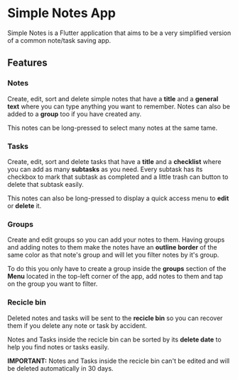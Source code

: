 # Simple Notes App

Simple Notes is a Flutter application that aims to be a very simplified version of a common note/task saving app.

## Features
### Notes
Create, edit, sort and delete simple notes that have a **title** and a **general text** where you can type anything you want to remember.
Notes can also be added to a **group** too if you have created any.

This notes can be long-pressed to select many notes at the same tame.

### Tasks
Create, edit, sort and delete tasks that have a **title** and a **checklist** where you can add as many **subtasks** as you need.
Every subtask has its checkbox to mark that subtask as completed and a little trash can button to delete that subtask easily.

This notes can also be long-pressed to display a quick access menu to **edit** or **delete** it.

### Groups
Create and edit groups so you can add your notes to them.
Having groups and adding notes to them make the notes have an **outline border** of the same color as that note's group and will let you filter notes by it's group.

To do this you only have to create a group inside the **groups** section of the **Menu** located in the top-left corner of the app, add notes to them and tap on the group you want to filter.

### Recicle bin
Deleted notes and tasks will be sent to the **recicle bin** so you can recover them if you delete any note or task by accident.

Notes and Tasks inside the recicle bin can be sorted by its **delete date** to help you find notes or tasks easily.

**IMPORTANT:** Notes and Tasks inside the recicle bin can't be edited and will be deleted automatically in 30 days.